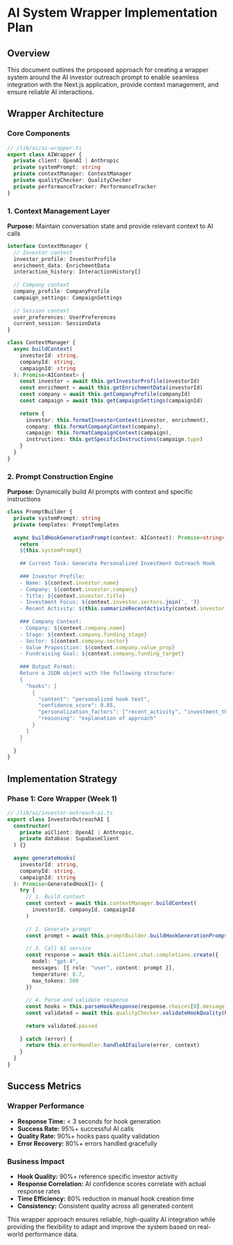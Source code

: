 # AI System Wrapper Implementation Plan

## Overview

This document outlines the proposed approach for creating a wrapper system around the AI investor outreach prompt to enable seamless integration with the Next.js application, provide context management, and ensure reliable AI interactions.

## Wrapper Architecture

### Core Components

```typescript
// /lib/ai/ai-wrapper.ts
export class AIWrapper {
  private client: OpenAI | Anthropic
  private systemPrompt: string
  private contextManager: ContextManager
  private qualityChecker: QualityChecker
  private performanceTracker: PerformanceTracker
}
```

### 1. Context Management Layer

**Purpose:** Maintain conversation state and provide relevant context to AI calls

```typescript
interface ContextManager {
  // Investor context
  investor_profile: InvestorProfile
  enrichment_data: EnrichmentData
  interaction_history: InteractionHistory[]
  
  // Company context  
  company_profile: CompanyProfile
  campaign_settings: CampaignSettings
  
  // Session context
  user_preferences: UserPreferences
  current_session: SessionData
}

class ContextManager {
  async buildContext(
    investorId: string,
    companyId: string,
    campaignId: string
  ): Promise<AIContext> {
    const investor = await this.getInvestorProfile(investorId)
    const enrichment = await this.getEnrichmentData(investorId)
    const company = await this.getCompanyProfile(companyId)
    const campaign = await this.getCampaignSettings(campaignId)
    
    return {
      investor: this.formatInvestorContext(investor, enrichment),
      company: this.formatCompanyContext(company),
      campaign: this.formatCampaignContext(campaign),
      instructions: this.getSpecificInstructions(campaign.type)
    }
  }
}
```

### 2. Prompt Construction Engine

**Purpose:** Dynamically build AI prompts with context and specific instructions

```typescript
class PromptBuilder {
  private systemPrompt: string
  private templates: PromptTemplates
  
  async buildHookGenerationPrompt(context: AIContext): Promise<string> {
    return `
    ${this.systemPrompt}
    
    ## Current Task: Generate Personalized Investment Outreach Hook
    
    ### Investor Profile:
    - Name: ${context.investor.name}
    - Company: ${context.investor.company}
    - Title: ${context.investor.title}
    - Investment Focus: ${context.investor.sectors.join(', ')}
    - Recent Activity: ${this.summarizeRecentActivity(context.investor.activity)}
    
    ### Company Context:
    - Company: ${context.company.name}
    - Stage: ${context.company.funding_stage}
    - Sector: ${context.company.sector}
    - Value Proposition: ${context.company.value_prop}
    - Fundraising Goal: ${context.company.funding_target}
    
    ### Output Format:
    Return a JSON object with the following structure:
    {
      "hooks": [
        {
          "content": "personalized hook text",
          "confidence_score": 0.85,
          "personalization_factors": ["recent_activity", "investment_thesis"],
          "reasoning": "explanation of approach"
        }
      ]
    }
    `
  }
}
```

## Implementation Strategy

### Phase 1: Core Wrapper (Week 1)
```typescript
// /lib/ai/investor-outreach-ai.ts
export class InvestorOutreachAI {
  constructor(
    private aiClient: OpenAI | Anthropic,
    private database: SupabaseClient
  ) {}
  
  async generateHooks(
    investorId: string,
    companyId: string,
    campaignId: string
  ): Promise<GeneratedHook[]> {
    try {
      // 1. Build context
      const context = await this.contextManager.buildContext(
        investorId, companyId, campaignId
      )
      
      // 2. Generate prompt
      const prompt = await this.promptBuilder.buildHookGenerationPrompt(context)
      
      // 3. Call AI service
      const response = await this.aiClient.chat.completions.create({
        model: "gpt-4",
        messages: [{ role: "user", content: prompt }],
        temperature: 0.7,
        max_tokens: 500
      })
      
      // 4. Parse and validate response
      const hooks = this.parseHookResponse(response.choices[0].message.content)
      const validated = await this.qualityChecker.validateHookQuality(hooks, context)
      
      return validated.passed
      
    } catch (error) {
      return this.errorHandler.handleAIFailure(error, context)
    }
  }
}
```

## Success Metrics

### Wrapper Performance
- **Response Time:** < 3 seconds for hook generation
- **Success Rate:** 95%+ successful AI calls
- **Quality Rate:** 90%+ hooks pass quality validation
- **Error Recovery:** 80%+ errors handled gracefully

### Business Impact
- **Hook Quality:** 90%+ reference specific investor activity
- **Response Correlation:** AI confidence scores correlate with actual response rates
- **Time Efficiency:** 80% reduction in manual hook creation time
- **Consistency:** Consistent quality across all generated content

This wrapper approach ensures reliable, high-quality AI integration while providing the flexibility to adapt and improve the system based on real-world performance data.
